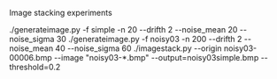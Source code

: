 Image stacking experiments


./generateimage.py -f simple -n 20 --drifth 2 --noise_mean 20  --noise_sigma 30
./generateimage.py -f noisy03 -n 200 --drifth 2 --noise_mean 40  --noise_sigma 60
./imagestack.py --origin noisy03-00006.bmp --image "noisy03-*.bmp" --output=noisy03simple.bmp  --threshold=0.2




